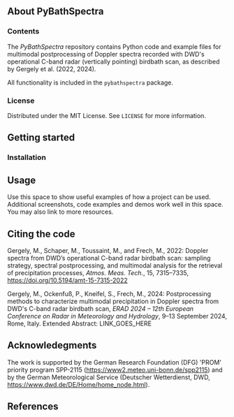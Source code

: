 ## About PyBathSpectra
### Contents
The *PyBathSpectra* repository contains Python code and example files for multimodal postprocessing of Doppler spectra recorded with DWD's operational C-band radar (vertically pointing) birdbath scan, as described by Gergely et al. (2022, 2024).

All functionality is included in the `pybathspectra` package. 
### License
Distributed under the MIT License. See `LICENSE` for more information.
## Getting started
### Installation
## Usage
Use this space to show useful examples of how a project can be used. Additional screenshots, code examples and demos work well in this space. You may also link to more resources.
## Citing the code
Gergely, M., Schaper, M., Toussaint, M., and Frech, M., 2022: Doppler spectra from DWD’s operational C-band radar birdbath scan: sampling strategy, spectral postprocessing, and multimodal analysis for the retrieval of precipitation processes, *Atmos. Meas. Tech.*, 15, 7315–7335, https://doi.org/10.5194/amt-15-7315-2022

Gergely, M., Ockenfuß, P., Kneifel, S., Frech, M., 2024: Postprocessing methods to characterize multimodal precipitation in Doppler spectra from DWD's C-band radar birdbath scan, *ERAD 2024 – 12th European Conference on Radar in Meteorology and Hydrology*, 9–13 September 2024, Rome, Italy. Extended Abstract: LINK_GOES_HERE
## Acknowledegments
The work is supported by the German Research Foundation (DFG) 'PROM' priority program SPP-2115 (https://www2.meteo.uni-bonn.de/spp2115) and by the German Meteorological Service (Deutscher Wetterdienst, DWD, https://www.dwd.de/DE/Home/home_node.html).
## References
